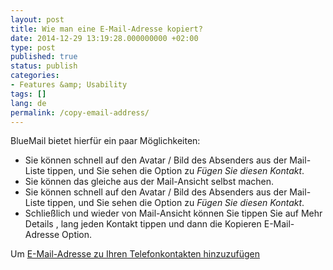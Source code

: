 ```yaml
---
layout: post
title: Wie man eine E-Mail-Adresse kopiert?
date: 2014-12-29 13:19:28.000000000 +02:00
type: post
published: true
status: publish
categories:
- Features &amp; Usability
tags: []
lang: de
permalink: /copy-email-address/
---
```


BlueMail bietet hierfür ein paar Möglichkeiten:

* Sie können schnell auf den Avatar / Bild des Absenders aus der Mail-Liste tippen, und Sie sehen die Option zu *Fügen Sie diesen Kontakt*.
* Sie können das gleiche aus der Mail-Ansicht selbst machen.
* Sie können schnell auf den Avatar / Bild des Absenders aus der Mail-Liste tippen, und Sie sehen die Option zu *Fügen Sie diesen Kontakt*.
* Schließlich und wieder von Mail-Ansicht können Sie tippen Sie auf Mehr Details , lang jeden Kontakt tippen und dann die Kopieren E-Mail-Adresse Option. 

Um [E-Mail-Adresse zu Ihren Telefonkontakten hinzuzufügen](/add-email-address-phonebook-contacts/)

